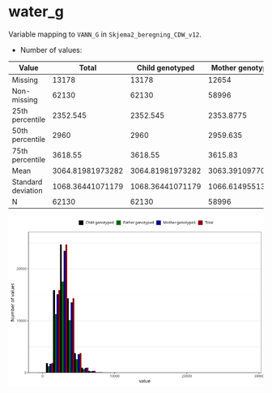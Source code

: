 # water_g
Variable mapping to `VANN_G` in `Skjema2_beregning_CDW_v12`.
- Number of values:

| Value | Total | Child genotyped | Mother genotyped | Father genotyped |
| ----- | ----- | --------------- | ---------------- | ---------------- |
| Missing | 13178 | 13178 | 12654 | 6217 |
| Non-missing | 62130 | 62130 | 58996 | 43867 |
| 25th percentile | 2352.545 | 2352.545 | 2353.8775 | 2354.405 |
| 50th percentile | 2960 | 2960 | 2959.635 | 2957.18 |
| 75th percentile | 3618.55 | 3618.55 | 3615.83 | 3606.925 |
| Mean | 3064.81981973282 | 3064.81981973282 | 3063.39109770154 | 3056.06044338569 |
| Standard deviation | 1068.36441071179 | 1068.36441071179 | 1066.61495513488 | 1048.6323469556 |
| N | 62130 | 62130 | 58996 | 43867 |



![](water_g_n.png)



